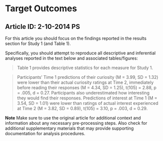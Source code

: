# Target Outcomes
## Article ID: 2-10-2014 PS

For this article you should focus on the findings reported in the results section for Study 1 (and Table 1).

Specifically, you should attempt to reproduce all descriptive and inferential analyses reported in the text below and associated tables/figures:

> Table 1 provides descriptive statistics for each measure
for Study 1.

> Participants’ Time 1 predictions of
their curiosity (M = 3.99, SD = 1.32) were lower than their actual curiosity ratings at Time 2, immediately before reading their responses (M = 4.34, SD = 1.25), t(105) = 2.88,
p = .005, d = 0.27. Participants also underestimated how
interesting they would find their responses. Predictions of
interest at Time 1 (M = 3.54, SD = 1.01) were lower than
ratings of actual interest experienced at Time 2 (M = 3.82,
SD = 0.89), t(105) = 3.10, p = .003, d = 0.29.

**Note**
Make sure to use the original article for additional context and information about any necessary pre-processing steps. Also check for additional supplementary materials that may provide supporting documentation for analysis procedures.
